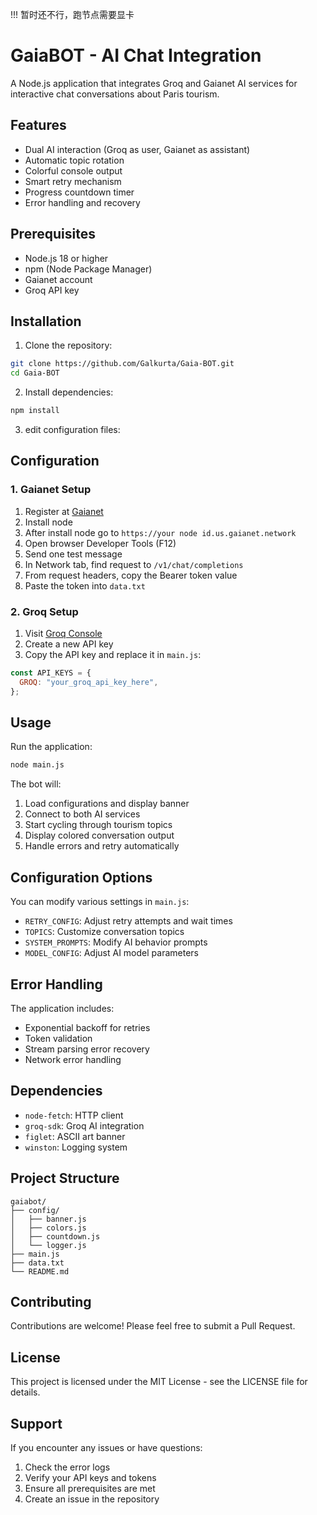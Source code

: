 !!! 暂时还不行，跑节点需要显卡


# GaiaBOT - AI Chat Integration

A Node.js application that integrates Groq and Gaianet AI services for interactive chat conversations about Paris tourism.

## Features

- Dual AI interaction (Groq as user, Gaianet as assistant)
- Automatic topic rotation
- Colorful console output
- Smart retry mechanism
- Progress countdown timer
- Error handling and recovery

## Prerequisites

- Node.js 18 or higher
- npm (Node Package Manager)
- Gaianet account
- Groq API key

## Installation

1. Clone the repository:

```bash
git clone https://github.com/Galkurta/Gaia-BOT.git
cd Gaia-BOT
```

2. Install dependencies:

```bash
npm install
```

3. edit configuration files:

## Configuration

### 1. Gaianet Setup

1. Register at [Gaianet](https://www.gaianet.ai/gaia-domain-name?referralCode=RoqVKI)
2. Install node
3. After install node go to `https://your node id.us.gaianet.network`
4. Open browser Developer Tools (F12)
5. Send one test message
6. In Network tab, find request to `/v1/chat/completions`
7. From request headers, copy the Bearer token value
8. Paste the token into `data.txt`

### 2. Groq Setup

1. Visit [Groq Console](https://console.groq.com/keys)
2. Create a new API key
3. Copy the API key and replace it in `main.js`:

```javascript
const API_KEYS = {
  GROQ: "your_groq_api_key_here",
};
```

## Usage

Run the application:

```bash
node main.js
```

The bot will:

1. Load configurations and display banner
2. Connect to both AI services
3. Start cycling through tourism topics
4. Display colored conversation output
5. Handle errors and retry automatically

## Configuration Options

You can modify various settings in `main.js`:

- `RETRY_CONFIG`: Adjust retry attempts and wait times
- `TOPICS`: Customize conversation topics
- `SYSTEM_PROMPTS`: Modify AI behavior prompts
- `MODEL_CONFIG`: Adjust AI model parameters

## Error Handling

The application includes:

- Exponential backoff for retries
- Token validation
- Stream parsing error recovery
- Network error handling

## Dependencies

- `node-fetch`: HTTP client
- `groq-sdk`: Groq AI integration
- `figlet`: ASCII art banner
- `winston`: Logging system

## Project Structure

```
gaiabot/
├── config/
│   ├── banner.js
│   ├── colors.js
│   ├── countdown.js
│   └── logger.js
├── main.js
├── data.txt
└── README.md
```

## Contributing

Contributions are welcome! Please feel free to submit a Pull Request.

## License

This project is licensed under the MIT License - see the LICENSE file for details.

## Support

If you encounter any issues or have questions:

1. Check the error logs
2. Verify your API keys and tokens
3. Ensure all prerequisites are met
4. Create an issue in the repository
